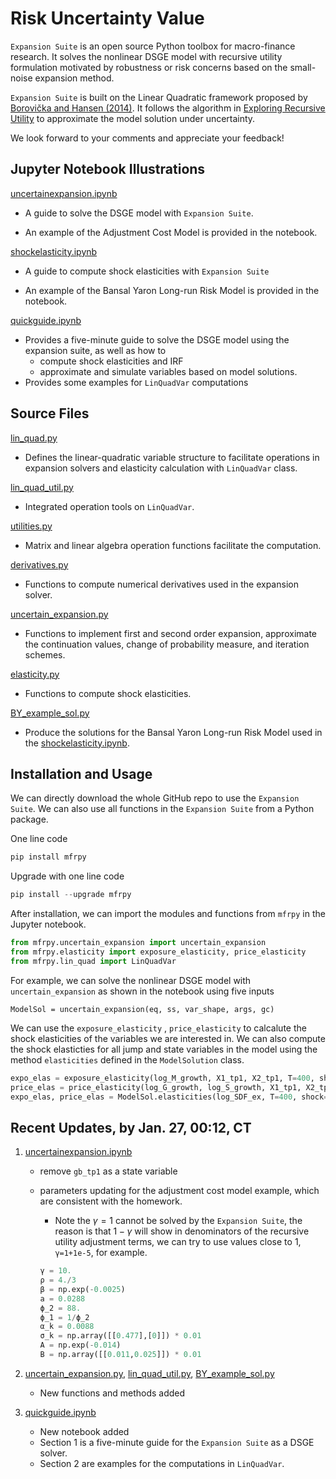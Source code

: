 # Risk Uncertainty Value

`Expansion Suite` is an open source Python toolbox for macro-finance research. It solves the nonlinear DSGE model with recursive utility formulation motivated by robustness or risk concerns based on the small-noise expansion method.



`Expansion Suite` is built on the Linear Quadratic framework proposed by [Borovička and Hansen (2014)](https://larspeterhansen.org/wp-content/uploads/2016/10/Examining-Macroeconomic-Models-through-the-Lens-of-Asset-Pricing.pdf). It follows the algorithm in [Exploring Recursive Utility](https://larspeterhansen.org/class-notes/) to approximate the model solution under uncertainty. 



We look forward to your comments and appreciate your feedback!



## Jupyter Notebook Illustrations

[uncertainexpansion.ipynb](https://github.com/lphansen/RiskUncertaintyValue/blob/main/uncertainexpansion.ipynb)

- A guide to solve the DSGE model with `Expansion Suite`. 

- An example of the Adjustment Cost Model is provided in the notebook.

[shockelasticity.ipynb](https://github.com/lphansen/RiskUncertaintyValue/blob/main/shockelasticity.ipynb)

- A guide to compute shock elasticities with `Expansion Suite` 

- An example of the Bansal Yaron Long-run Risk Model is provided in the notebook.

[quickguide.ipynb](https://github.com/lphansen/RiskUncertaintyValue/blob/main/quickguide.ipynb)

- Provides a five-minute guide to solve the DSGE model using the expansion suite, as well as how to 
  - compute shock elasticities and IRF
  - approximate and simulate variables based on model solutions. 
- Provides some examples for `LinQuadVar` computations



## Source Files

[lin_quad.py](https://github.com/lphansen/RiskUncertaintyValue/blob/main/src/lin_quad.py)
- Defines the linear-quadratic variable structure to facilitate operations in expansion solvers and elasticity calculation with `LinQuadVar` class.

[lin_quad_util.py](https://github.com/lphansen/RiskUncertaintyValue/blob/main/src/lin_quad_util.py)
- Integrated operation tools on `LinQuadVar`.

[utilities.py](https://github.com/lphansen/RiskUncertaintyValue/blob/main/src/utilities.py)
- Matrix and linear algebra operation functions facilitate the computation.

[derivatives.py](https://github.com/lphansen/RiskUncertaintyValue/blob/main/src/derivatives.py)
- Functions to compute numerical derivatives used in the expansion solver.

[uncertain_expansion.py](https://github.com/lphansen/RiskUncertaintyValue/blob/main/src/uncertain_expansion.py)

- Functions to implement first and second order expansion, approximate the continuation values, change of probability measure, and iteration schemes.

[elasticity.py](https://github.com/lphansen/RiskUncertaintyValue/blob/main/src/elasticity.py)
- Functions to compute shock elasticities.

[BY_example_sol.py](https://github.com/lphansen/RiskUncertaintyValue/blob/main/src/BY_example_sol.py)

- Produce the solutions for the Bansal Yaron Long-run Risk Model used in the [shockelasticity.ipynb](https://github.com/lphansen/RiskUncertaintyValue/blob/main/shockelasticity.ipynb).



## Installation and Usage

We can directly download the whole GitHub repo to use the `Expansion Suite`. We can also use all functions in the  `Expansion Suite` from a Python package.

One line code

```python
pip install mfrpy
```

Upgrade with one line code

```python
pip install --upgrade mfrpy
```

After installation, we can import the modules and functions from `mfrpy` in the Jupyter notebook.

```python
from mfrpy.uncertain_expansion import uncertain_expansion
from mfrpy.elasticity import exposure_elasticity, price_elasticity
from mfrpy.lin_quad import LinQuadVar
```

For example, we can solve the nonlinear DSGE model with `uncertain_expansion` as shown in the notebook using five inputs

```
ModelSol = uncertain_expansion(eq, ss, var_shape, args, gc)
```

We can use the `exposure_elasticity` , `price_elasticity` to calcalute the shock elasticities of the variables we are interested in. We can also compute the shock elasticties for all jump and state variables in the model using the method `elasticities` defined in the `ModelSolution` class.

```python
expo_elas = exposure_elasticity(log_M_growth, X1_tp1, X2_tp1, T=400, shock=0)
price_elas = price_elasticity(log_G_growth, log_S_growth, X1_tp1, X2_tp1, T=400, shock=0)
expo_elas, price_elas = ModelSol.elasticities(log_SDF_ex, T=400, shock=0)
```

 

## Recent Updates, by Jan. 27, 00:12, CT

1. [uncertainexpansion.ipynb](https://github.com/lphansen/RiskUncertaintyValue/blob/main/uncertainexpansion.ipynb)
   - remove `gb_tp1` as a state variable

   - parameters updating for the adjustment cost model example, which are consistent with the homework.

     - Note the $\gamma=1$ cannot be solved by the `Expansion Suite`, the reason is that $1-\gamma$ will show in denominators of the recursive utility adjustment terms, we can try to use values close to $1$, `γ=1+1e-5`, for example.

     ```python
     γ = 10.
     ρ = 4./3
     β = np.exp(-0.0025)
     a = 0.0288
     ϕ_2 = 88.
     ϕ_1 = 1/ϕ_2
     α_k = 0.0088
     σ_k = np.array([[0.477],[0]]) * 0.01
     A = np.exp(-0.014)
     B = np.array([[0.011,0.025]]) * 0.01
     ```

2. [uncertain_expansion.py](https://github.com/lphansen/RiskUncertaintyValue/blob/main/src/uncertain_expansion.py), [lin_quad_util.py](https://github.com/lphansen/RiskUncertaintyValue/blob/main/src/lin_quad_util.py), [BY_example_sol.py](https://github.com/lphansen/RiskUncertaintyValue/blob/main/src/BY_example_sol.py)
   - New functions and methods added

3. [quickguide.ipynb](https://github.com/lphansen/RiskUncertaintyValue/blob/main/quickguide.ipynb)
   - New notebook added
   - Section 1 is a five-minute guide for the `Expansion Suite` as a DSGE solver. 
   - Section 2 are examples for the computations in `LinQuadVar`.


















